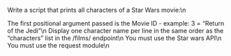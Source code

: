 Write a script that prints all characters of a Star Wars movie:\n

The first positional argument passed is the Movie ID - example: 3 = “Return of the Jedi”\n
Display one character name per line in the same order as the “characters” list in the /films/ endpoint\n
You must use the Star wars API\n
You must use the request module\n
